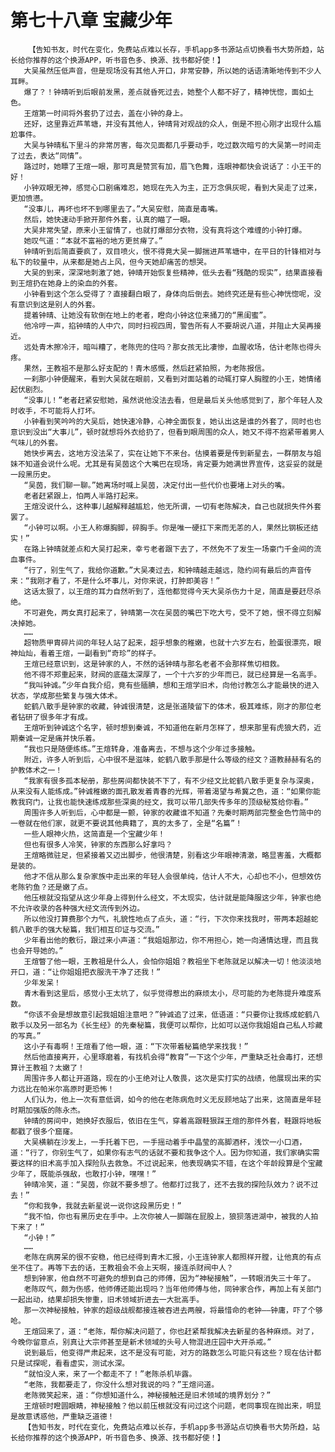 # 第七十八章 宝藏少年
        【告知书友，时代在变化，免费站点难以长存，手机app多书源站点切换看书大势所趋，站长给你推荐的这个换源APP，听书音色多、换源、找书都好使！】
       大吴虽然压低声音，但是现场没有其他人开口，非常安静，所以她的话语清晰地传到不少人耳畔。
       爆了？！钟晴听到后眼前发黑，差点就昏死过去，她整个人都不好了，精神恍惚，面如土色。
       王煊第一时间将外套扔了过去，盖在小钟的身上。
       还好，这里靠近芦苇塘，并没有其他人，钟晴背对观战的众人，倒是不担心刚才出现什么尴尬事件。
       大吴与钟晴私下里斗的非常厉害，每次见面都几乎要动手，吃过数次暗亏的大吴第一时间走了过去，表达“同情”。
       路过时，她瞟了王煊一眼，那可真是赞赏有加，眉飞色舞，连眼神都快会说话了：小王干的好！
       小钟双眼无神，感觉心口剧痛难忍，她现在先入为主，正万念俱灰呢，看到大吴走了过来，更加愤懑。
       “没事儿，再坏也坏不到哪里去了。”大吴安慰，简直是毒嘴。
       然后，她快速动手掀开那件外套，认真的瞄了一眼。
       大吴非常失望，原来小王留情了，也就打爆部分衣物，没有真将这个难缠的小钟打爆。
       她叹气道：“本就不富裕的地方更贫瘠了。”
       钟晴听到后简直要疯了，双目喷火，恨不得竟大吴一脚揣进芦苇塘中，在平日的针锋相对与私下的较量中，从来都是她占上风，但今天她却痛苦的想哭。
       大吴的到来，深深地刺激了她，钟晴开始恢复些精神，低头去看“残酷的现实”，结果直接看到王煊扔在她身上的染血的外套。
       小钟看到这个怎么受得了？直接翻白眼了，身体向后倒去。她终究还是有些心神恍惚呢，没有意识到这是别人的外套。
       提着钟晴、让她没有软倒在地上的老者，瞪向小钟这位来捅刀的“黑闺蜜”。
       他冷哼一声，掐钟晴的人中穴，同时扫视四周，警告所有人不要胡说八道，并阻止大吴再接近。
       远处青木擦冷汗，暗叫糟了，老陈兜的住吗？那女孩无比凄惨，血腥收场，估计老陈也得头疼。
       果然，王教祖不是那么好支配的！青木感慨，然后赶紧拍照，为老陈报信。
       一刹那小钟便醒来，看到大吴就在眼前，又看到对面站着的动辄打穿人胸膛的小王，她情绪起伏剧烈。
       “没事儿！”老者赶紧安慰她，虽然说他没法去看，但是最后关头他感觉到了，那个年轻人及时收手，不可能将人打坏。
       小钟看到笑吟吟的大吴后，她快速冷静，心神全面恢复，她认出这是谁的外套了，同时也也意识到没出“大事儿”，顿时就想将外衣给扔了，但看到眼周围的众人，她又不得不抱紧带着男人气味儿的外套。
       她快步离去，这地方没法呆了，实在让她下不来台。估摸着要是传到新星去，一群朋友与姐妹不知道会说什么呢。尤其是有吴茵这个大嘴巴在现场，肯定要为她满世界宣传，这妥妥的就是一段黑历史。
       “吴茵，我们聊一聊。”她离场时喊上吴茵，决定付出一些代价也要堵上对头的嘴。
       老者赶紧跟上，怕两人半路打起来。
       王煊没说什么，这种事儿越解释越尴尬，他无所谓，一切有老陈解决，自己也就损失件外套罢了。
       “小钟可以啊。小王人称爆胸脚，碎胸手。你是唯一硬扛下来而无恙的人，果然比钢板还结实！”
       在路上钟晴就差点和大吴打起来，幸亏老者跟下去了，不然免不了发生一场豪门千金间的流血事件。
       “行了，别生气了，我给你道歉。”大吴凑过去，和钟晴越走越远，隐约间有最后的声音传来：“我刚才看了，不是什么坏事儿，对你来说，打肿即美容！”
       这话太狠了，以王煊的耳力自然听到了，连他都觉得今天大吴杀伤力十足，简直是要赶尽杀绝。
       不可避免，两女真打起来了，钟晴第一次在吴茵的嘴巴下吃大亏，受不了她，恨不得立刻解决掉她。
       ……
       超物质甲胄碎片间的年轻人站了起来，超乎想象的稚嫩，也就十六岁左右，脸蛋很漂亮，眼神灿灿，看着王煊，一副看到“奇珍”的样子。
       王煊已经意识到，这是钟家的人，不然的话钟晴与那名老者不会那样焦切相救。
       他不得不郑重起来，财阀的底蕴太深厚了，一个十六岁的少年而已，就已经算是一名高手。
       “我叫钟诚。”少年自我介绍，竟有些腼腆，想和王煊学旧术，向他讨教怎么才能最快的进入状态，学成那些繁复与强大体术。
       蛇鹤八散手是钟家的收藏，钟诚很清楚，这是张道陵留下的体术，极其难练，刚才的那位老者钻研了很多年才有成。
       王煊听到钟诚这个名字，顿时想到秦诚，不知道他在新月怎样了，想来那里有虎狼大药，近期秦诚一定是痛并快乐着。
       “我也只是随便练练。”王煊转身，准备离去，不想与这个少年过多接触。
       附近，许多人听到后，心中很不是滋味，蛇鹤八散手那是什么等级的经文？道教赫赫有名的护教体术之一！
       “我家有很多孤本秘册，那些房间都快装不下了，有不少经文比蛇鹤八散手更复杂与深奥，从来没有人能练成。”钟诚稚嫩的面孔散发着青春的光辉，带着渴望与希冀之色，道：“如果你能教我窍门，让我也能快速练成那些深奥的经文，我可以带几部失传多年的顶级秘笈给你看。”
       周围许多人听到后，心中都是一颤，钟家的收藏谁不知道？先秦时期两部完整金色竹简中的一卷就在他们家，就更不要说其他典籍了，真的太多了，全是“名篇”！
       一些人眼神火热，这简直是一个宝藏少年！
       但也有很多人冷笑，钟家的东西那么好拿吗？
       王煊略微驻足，但紧接着又迈出脚步，他很清楚，别看这少年眼神清澈，略显害羞，大概都是装的。
       他才不信从那么复杂家族中走出来的年轻人会很单纯，估计人不大，心却也不小，但想效仿老陈钓鱼？还是嫩了点。
       他压根就没指望从这少年身上得到什么经文，不太现实，估计就是能降服这少年，钟家也绝不允许收录的各种强大经文流传到外边。
       所以他没打算费那个力气，礼貌性地点了点头，道：“行，下次你来找我时，带两本超越蛇鹤八散手的强大秘篇，我们相互印证与交流。”
       少年看出他的敷衍，跟过来小声道：“我姐姐那边，你不用担心，她一向通情达理，而且我也会开导她的。”
       王煊瞥了他一眼，王教祖是什么人，会怕你姐姐？教祖坐下老陈就足以解决一切！他淡淡地开口，道：“让你姐姐把衣服洗干净了还我！”
       少年发呆！
       青木看到这里后，感觉小王太坑了，似乎觉得惹出的麻烦太小，尽可能的为老陈提升难度系数。
       “你该不会是想故意引起我姐姐注意吧？”钟诚追了过来，低语道：“只要你让我练成蛇鹤八散手以及另一部名为《长生经》的先秦秘篇，我便可以帮你，比如可以送你我姐姐自己私人珍藏的写真。”
       这小子有毒啊！王煊看了他一眼，道：“下次带着秘篇绝学来找我！”
       然后他直接离开，心里琢磨着，有找机会得“教育”一下这个少年，严重缺乏社会毒打，还想算计王教祖？太嫩了！
       周围许多人都让开道路，现在的小王绝对让人敬畏，这次是实打实的战绩，他展现出来的实力远比在帕米尔高原时更恐怖！
       人们认为，他上一次有意低调，如今的他在老陈病危时义无反顾地站了出来，这简直是年轻时期加强版的陈永杰。
       钟晴的房间中，她换好衣服后，依旧在生气，穿着高跟鞋狠踩王煊的那件外套，鞋跟将地板都戳了很多个窟窿。
       大吴横躺在沙发上，一手托着下巴，一手摇动着手中晶莹的高脚酒杯，浅饮一小口酒，道：“行了，你别生气了，如果你有志气的话就不要和我争这个人。因为你知道，我们家确实需要这样的旧术高手加入探险队去救急。不过说起来，他表现确实不错，在这个年龄段算是个宝藏少年了，既能杀强敌，也敢打小钟，嘿嘿！”
       钟晴冷笑，道：“吴茵，你就不要多想了。他都打过我了，还不去我的探险队效力？说不过去！”
       “你和我争，我就去新星说一说你这段黑历史！”
       “我不怕，你也有黑历史在手中。上次你被人一脚踹在屁股上，狼狈落进湖中，被我的人拍下来了！”
       “小钟！”
       ……
       老陈在病房呆的很不安稳，他已经得到青木汇报，小王连钟家人都照样开膛，让他真的有点坐不住了。再等下去的话，王教祖会不会上天啊，接连杀财阀中人？
       想到钟家，他自然不可避免的想到自己的师傅，因为“神秘接触”，一转眼消失三十年了。
       老陈叹气，颇为伤感，他师傅还能出现吗？当年他师傅与他，同钟家合作，再加上有关部门一起出动，结果却损失惨重，旧术领域折进去一大批高手。
       那一次神秘接触，钟家的超级战舰都接连被吞进去两艘，将最惜命的老钟——钟庸，吓了个够呛。
       王煊回来了，道：“老陈，帮你解决问题了，你也赶紧帮我解决去新星的各种麻烦。对了，今晚你留意点，别真让大宗师甚至是新术领域的头号人物混进庄园中大开杀戒。”
       说到最后，他变得严肃起来，这不是没有可能，对方的路数怎么可能只有这些？现在估计都只是试探呢，看看虚实，测试水深。
       “就怕没人来，来了一个都走不了！”老陈杀机毕露。
       “老陈，我都要走了，你没什么想对我说的吗？”王煊问道。
       老陈微笑起来，道：“你想知道什么，神秘接触还是旧术领域的境界划分？”
       王煊顿时瞪圆眼睛，神秘接触？他以前压根就没有问过这个问题，老同事现在抛出来，明显是故意诱惑他，严重缺乏道德！
       【告知书友，时代在变化，免费站点难以长存，手机app多书源站点切换看书大势所趋，站长给你推荐的这个换源APP，听书音色多、换源、找书都好使！】
